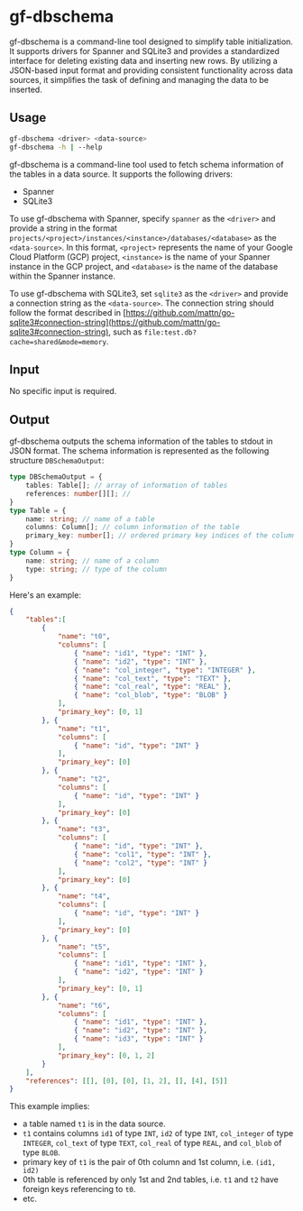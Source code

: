 # gf-dbschema

gf-dbschema is a command-line tool designed to simplify table initialization. It supports drivers for Spanner and SQLite3 and provides a standardized interface for deleting existing data and inserting new rows. By utilizing a JSON-based input format and providing consistent functionality across data sources, it simplifies the task of defining and managing the data to be inserted.

## Usage

```sh
gf-dbschema <driver> <data-source>
gf-dbschema -h | --help
```

gf-dbschema is a command-line tool used to fetch schema information of the tables in a data source. It supports the following drivers:

- Spanner
- SQLite3

To use gf-dbschema with Spanner, specify `spanner` as the `<driver>` and provide a string in the format `projects/<project>/instances/<instance>/databases/<database>` as the `<data-source>`. In this format, `<project>` represents the name of your Google Cloud Platform (GCP) project, `<instance>` is the name of your Spanner instance in the GCP project, and `<database>` is the name of the database within the Spanner instance.

To use gf-dbschema with SQLite3, set `sqlite3` as the `<driver>` and provide a connection string as the `<data-source>`.
The connection string should follow the format described in [https://github.com/mattn/go-sqlite3#connection-string](https://github.com/mattn/go-sqlite3#connection-string), such as `file:test.db?cache=shared&mode=memory`.

## Input

No specific input is required.

## Output

gf-dbschema outputs the schema information of the tables to stdout in JSON format. The schema information is represented as the following structure `DBSchemaOutput`:

```ts
type DBSchemaOutput = {
    tables: Table[]; // array of information of tables
    references: number[][]; // 
}
type Table = {
    name: string; // name of a table
    columns: Column[]; // column information of the table
    primary_key: number[]; // ordered primary key indices of the columns
}
type Column = {
    name: string; // name of a column
    type: string; // type of the column
}
```

Here's an example:
```json
{
	"tables":[
		{
			"name": "t0",
			"columns": [
				{ "name": "id1", "type": "INT" },
				{ "name": "id2", "type": "INT" },
				{ "name": "col_integer", "type": "INTEGER" },
				{ "name": "col_text", "type": "TEXT" },
				{ "name": "col_real", "type": "REAL" },
				{ "name": "col_blob", "type": "BLOB" }
			],
			"primary_key": [0, 1]
		}, {
			"name": "t1",
			"columns": [
				{ "name": "id", "type": "INT" }
			],
			"primary_key": [0]
		}, {
			"name": "t2",
			"columns": [
				{ "name": "id", "type": "INT" }
			],
			"primary_key": [0]
		}, {
			"name": "t3",
			"columns": [
				{ "name": "id", "type": "INT" },
				{ "name": "col1", "type": "INT" },
				{ "name": "col2", "type": "INT" }
			],
			"primary_key": [0]
		}, {
			"name": "t4",
			"columns": [
				{ "name": "id", "type": "INT" }
			],
			"primary_key": [0]
		}, {
			"name": "t5",
			"columns": [
				{ "name": "id1", "type": "INT" },
				{ "name": "id2", "type": "INT" }
			],
			"primary_key": [0, 1]
		}, {
			"name": "t6",
			"columns": [
				{ "name": "id1", "type": "INT" },
				{ "name": "id2", "type": "INT" },
				{ "name": "id3", "type": "INT" }
			],
			"primary_key": [0, 1, 2]
		}
	],
	"references": [[], [0], [0], [1, 2], [], [4], [5]]
}
```

This example implies:

- a table named `t1` is in the data source.
- `t1` contains columns `id1` of type `INT`, `id2` of type `INT`, `col_integer` of type `INTEGER`, `col_text` of type `TEXT`, `col_real` of type `REAL`, and `col_blob` of type `BLOB`.
- primary key of `t1` is the pair of 0th column and 1st column, i.e. `(id1, id2)`
- 0th table is referenced by only 1st and 2nd tables, i.e. `t1` and `t2` have foreign keys referencing to `t0`.
- etc.
